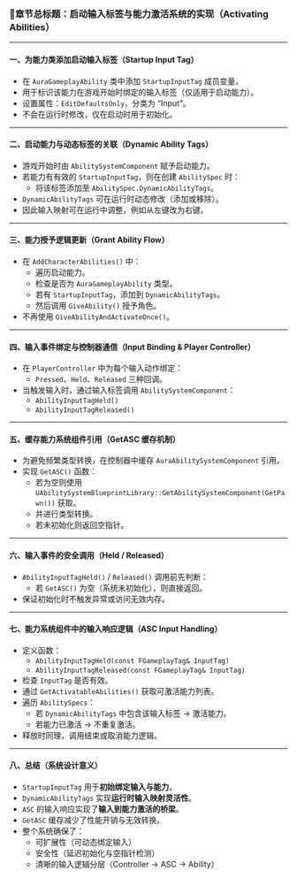 ### 🎯章节总标题：启动输入标签与能力激活系统的实现（Activating Abilities）

------

#### 一、为能力类添加启动输入标签（Startup Input Tag）

- 在 `AuraGameplayAbility` 类中添加 `StartupInputTag` 成员变量。
- 用于标识该能力在游戏开始时绑定的输入标签（仅适用于启动能力）。
- 设置属性：`EditDefaultsOnly`，分类为 “Input”。
- 不会在运行时修改，仅在启动时用于初始化。

------

#### 二、启动能力与动态标签的关联（Dynamic Ability Tags）

- 游戏开始时由 `AbilitySystemComponent` 赋予启动能力。
- 若能力有有效的 `StartupInputTag`，则在创建 `AbilitySpec` 时：
  - 将该标签添加至 `AbilitySpec.DynamicAbilityTags`。
- `DynamicAbilityTags` 可在运行时动态修改（添加或移除）。
- 因此输入映射可在运行中调整，例如从左键改为右键。

------

#### 三、能力授予逻辑更新（Grant Ability Flow）

- 在 `AddCharacterAbilities()` 中：
  - 遍历启动能力。
  - 检查是否为 `AuraGameplayAbility` 类型。
  - 若有 `StartupInputTag`，添加到 `DynamicAbilityTags`。
  - 然后调用 `GiveAbility()` 授予角色。
- 不再使用 `GiveAbilityAndActivateOnce()`。

------

#### 四、输入事件绑定与控制器通信（Input Binding & Player Controller）

- 在 `PlayerController` 中为每个输入动作绑定：
  - `Pressed`、`Held`、`Released` 三种回调。
- 当触发输入时，通过输入标签调用 `AbilitySystemComponent`：
  - `AbilityInputTagHeld()`
  - `AbilityInputTagReleased()`

------

#### 五、缓存能力系统组件引用（GetASC 缓存机制）

- 为避免频繁类型转换，在控制器中缓存 `AuraAbilitySystemComponent` 引用。
- 实现 `GetASC()` 函数：
  - 若为空则使用 `UAbilitySystemBlueprintLibrary::GetAbilitySystemComponent(GetPawn())` 获取。
  - 并进行类型转换。
  - 若未初始化则返回空指针。

------

#### 六、输入事件的安全调用（Held / Released）

- `AbilityInputTagHeld()` / `Released()` 调用前先判断：
  - 若 `GetASC()` 为空（系统未初始化），则直接返回。
- 保证初始化时不触发异常或访问无效内存。

------

#### 七、能力系统组件中的输入响应逻辑（ASC Input Handling）

- 定义函数：
  - `AbilityInputTagHeld(const FGameplayTag& InputTag)`
  - `AbilityInputTagReleased(const FGameplayTag& InputTag)`
- 检查 `InputTag` 是否有效。
- 通过 `GetActivatableAbilities()` 获取可激活能力列表。
- 遍历 `AbilitySpecs`：
  - 若 `DynamicAbilityTags` 中包含该输入标签 → 激活能力。
  - 若能力已激活 → 不重复激活。
- 释放时同理，调用结束或取消能力逻辑。

------

#### 八、总结（系统设计意义）

- `StartupInputTag` 用于**初始绑定输入与能力**。
- `DynamicAbilityTags` 实现**运行时输入映射灵活性**。
- `ASC` 的输入响应实现了**输入到能力激活的桥梁**。
- `GetASC` 缓存减少了性能开销与无效转换。
- 整个系统确保了：
  - 可扩展性（可动态绑定输入）
  - 安全性（延迟初始化与空指针检测）
  - 清晰的输入逻辑分层（Controller → ASC → Ability）